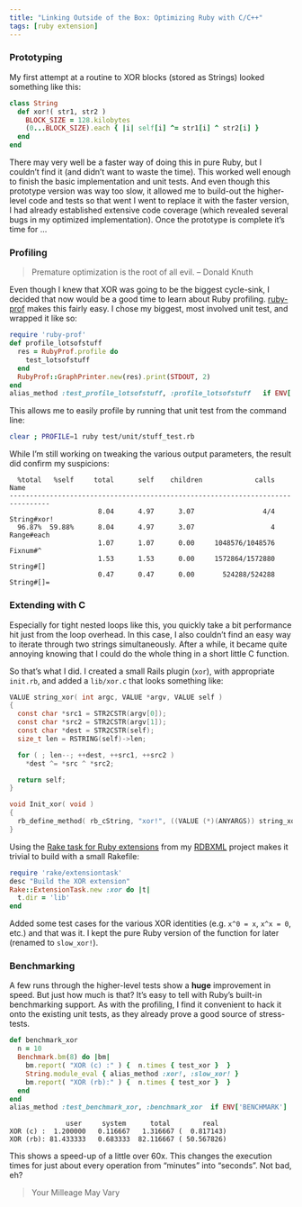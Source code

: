 ```yaml
---
title: "Linking Outside of the Box: Optimizing Ruby with C/C++"
tags: [ruby extension]
---
```

### Prototyping

My first attempt at a routine to XOR blocks (stored as Strings) looked something like this:

```ruby
class String
  def xor!( str1, str2 )
    BLOCK_SIZE = 128.kilobytes
    (0...BLOCK_SIZE).each { |i| self[i] ^= str1[i] ^ str2[i] }
  end
end
```

There may very well be a faster way of doing this in pure Ruby, but I couldn’t find it (and didn’t want to waste the time). This worked well enough to finish the basic implementation and unit tests. And even though this prototype version was way too slow, it allowed me to build-out the higher-level code and tests so that went I went to replace it with the faster version, I had already established extensive code coverage (which revealed several bugs in my optimized implementation). Once the prototype is complete it’s time for …

### Profiling

> Premature optimization is the root of all evil.  &ndash; Donald Knuth

Even though I knew that XOR was going to be the biggest cycle-sink, I decided that now would be a good time to learn about Ruby profiling. [ruby-prof](http://ruby-prof.rubyforge.org/) makes this fairly easy. I chose my biggest, most involved unit test, and wrapped it like so:

```ruby
require 'ruby-prof'
def profile_lotsofstuff
  res = RubyProf.profile do
    test_lotsofstuff
  end
  RubyProf::GraphPrinter.new(res).print(STDOUT, 2)
end
alias_method :test_profile_lotsofstuff, :profile_lotsofstuff   if ENV['PROFILE']
```

This allows me to easily profile by running that unit test from the command line:

```sh
clear ; PROFILE=1 ruby test/unit/stuff_test.rb
```

While I’m still working on tweaking the various output parameters, the result did confirm my suspicions:

      %total   %self     total      self    children             calls   Name
    --------------------------------------------------------------------------------
                          8.04      4.97      3.07                 4/4     String#xor!
      96.87%  59.88%      8.04      4.97      3.07                   4     Range#each
                          1.07      1.07      0.00     1048576/1048576     Fixnum#^
                          1.53      1.53      0.00     1572864/1572880     String#[]
                          0.47      0.47      0.00       524288/524288     String#[]=

### Extending with C

Especially for tight nested loops like this, you quickly take a bit performance hit just from the loop overhead. In this case, I also couldn’t find an easy way to iterate through two strings simultaneously. After a while, it became quite annoying knowing that I could do the whole thing in a short little C function.

So that’s what I did. I created a small Rails plugin (`xor`), with appropriate `init.rb`, and added a `lib/xor.c` that looks something like:

```c
VALUE string_xor( int argc, VALUE *argv, VALUE self ) 
{
  const char *src1 = STR2CSTR(argv[0]);
  const char *src2 = STR2CSTR(argv[1]);
  const char *dest = STR2CSTR(self);
  size_t len = RSTRING(self)->len;

  for ( ; len--; ++dest, ++src1, ++src2 )
    *dest ^= *src ^ *src2;

  return self;
}

void Init_xor( void )
{
  rb_define_method( rb_cString, "xor!", ((VALUE (*)(ANYARGS)) string_xor), -1 );
}
```

Using the [Rake task for Ruby extensions](onebananaproblem.com/articles/2006/09/09/ruby-extensions-with-rake) from my [RDBXML](http:rubyforge.org/projects/rdbxml) project makes it trivial to build with a small Rakefile:

```ruby
require 'rake/extensiontask'
desc "Build the XOR extension"
Rake::ExtensionTask.new :xor do |t|
  t.dir = 'lib'
end
```

Added some test cases for the various XOR identities (e.g. `x^0 = x`, `x^x = 0`, etc.) and that was it. I kept the pure Ruby version of the function for later (renamed to `slow_xor!`).

### Benchmarking

A few runs through the higher-level tests show a **huge** improvement in speed. But just how much is that? It’s easy to tell with Ruby’s built-in benchmarking support. As with the profiling, I find it convenient to hack it onto the existing unit tests, as they already prove a good source of stress-tests.

```ruby
def benchmark_xor
  n = 10
  Benchmark.bm(8) do |bm|
    bm.report( "XOR (c) :" ) {  n.times { test_xor }  }
    String.module_eval { alias_method :xor!, :slow_xor! }
    bm.report( "XOR (rb):" ) {  n.times { test_xor }  }
  end
end
alias_method :test_benchmark_xor, :benchmark_xor  if ENV['BENCHMARK']
```

                  user     system      total        real
    XOR (c) :  1.200000   0.116667   1.316667 (  0.817143)
    XOR (rb): 81.433333   0.683333  82.116667 ( 50.567826)

This shows a speed-up of a little over 60x. This changes the execution
times for just about every operation from “minutes” into “seconds”. Not
bad, eh?

> Your Milleage May Vary
